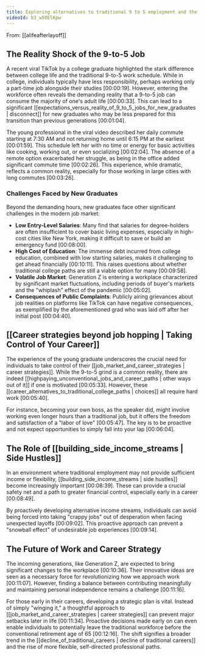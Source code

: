 ```yaml
---
title: Exploring alternatives to traditional 9 to 5 employment and the role of side hustles
videoId: b3_w5OElKpw
---
```


From: [[alifeafterlayoff]] <br/> 

## The Reality Shock of the 9-to-5 Job

A recent viral TikTok by a college graduate highlighted the stark difference between college life and the traditional 9-to-5 work schedule. While in college, individuals typically have less responsibility, perhaps working only a part-time job alongside their studies <a class="yt-timestamp" data-t="00:00:19">[00:00:19]</a>. However, entering the workforce often reveals the demanding reality that a 9-to-5 job can consume the majority of one's adult life <a class="yt-timestamp" data-t="00:00:33">[00:00:33]</a>. This can lead to a significant [[expectations_versus_reality_of_9_to_5_jobs_for_new_graduates | disconnect]] for new graduates who may be less prepared for this transition than previous generations <a class="yt-timestamp" data-t="00:01:04">[00:01:04]</a>.

The young professional in the viral video described her daily commute starting at 7:30 AM and not returning home until 6:15 PM at the earliest <a class="yt-timestamp" data-t="00:01:59">[00:01:59]</a>. This schedule left her with no time or energy for basic activities like cooking, working out, or even socializing <a class="yt-timestamp" data-t="00:02:04">[00:02:04]</a>. The absence of a remote option exacerbated her struggle, as being in the office added significant commute time <a class="yt-timestamp" data-t="00:02:26">[00:02:26]</a>. This experience, while dramatic, reflects a common reality, especially for those working in large cities with long commutes <a class="yt-timestamp" data-t="00:03:26">[00:03:26]</a>.

### Challenges Faced by New Graduates

Beyond the demanding hours, new graduates face other significant challenges in the modern job market:
*   **Low Entry-Level Salaries**: Many find that salaries for degree-holders are often insufficient to cover basic living expenses, especially in high-cost cities like New York, making it difficult to save or build an emergency fund <a class="yt-timestamp" data-t="00:08:00">[00:08:00]</a>.
*   **High Cost of Education**: The immense debt incurred from college education, combined with low starting salaries, makes it challenging to get ahead financially <a class="yt-timestamp" data-t="00:10:11">[00:10:11]</a>. This raises questions about whether traditional college paths are still a viable option for many <a class="yt-timestamp" data-t="00:09:58">[00:09:58]</a>.
*   **Volatile Job Market**: Generation Z is entering a workplace characterized by significant market fluctuations, including periods of buyer's markets and the "whiplash" effect of the pandemic <a class="yt-timestamp" data-t="00:05:02">[00:05:02]</a>.
*   **Consequences of Public Complaints**: Publicly airing grievances about job realities on platforms like TikTok can have negative consequences, as exemplified by the aforementioned grad who was laid off after her initial post <a class="yt-timestamp" data-t="00:04:40">[00:04:40]</a>.

## [[Career strategies beyond job hopping | Taking Control of Your Career]]

The experience of the young graduate underscores the crucial need for individuals to take control of their [[job_market_and_career_strategies | career strategies]]. While the 9-to-5 grind is a common reality, there are indeed [[highpaying_unconventional_jobs_and_career_paths | other ways out of it]] if one is motivated <a class="yt-timestamp" data-t="00:05:33">[00:05:33]</a>. However, these [[career_alternatives_to_traditional_college_paths | choices]] all require hard work <a class="yt-timestamp" data-t="00:05:40">[00:05:40]</a>.

For instance, becoming your own boss, as the speaker did, might involve working even longer hours than a traditional job, but it offers the freedom and satisfaction of a "labor of love" <a class="yt-timestamp" data-t="00:05:47">[00:05:47]</a>. The key is to be proactive and not expect opportunities to simply fall into your lap <a class="yt-timestamp" data-t="00:06:04">[00:06:04]</a>.

## The Role of [[building_side_income_streams | Side Hustles]]

In an environment where traditional employment may not provide sufficient income or flexibility, [[building_side_income_streams | side hustles]] become increasingly important <a class="yt-timestamp" data-t="00:08:39">[00:08:39]</a>. These can provide a crucial safety net and a path to greater financial control, especially early in a career <a class="yt-timestamp" data-t="00:08:49">[00:08:49]</a>.

By proactively developing alternative income streams, individuals can avoid being forced into taking "crappy jobs" out of desperation when facing unexpected layoffs <a class="yt-timestamp" data-t="00:09:02">[00:09:02]</a>. This proactive approach can prevent a "snowball effect" of undesirable job experiences <a class="yt-timestamp" data-t="00:09:14">[00:09:14]</a>.

## The Future of Work and Career Strategy

The incoming generations, like Generation Z, are expected to bring significant changes to the workplace <a class="yt-timestamp" data-t="00:10:36">[00:10:36]</a>. Their innovative ideas are seen as a necessary force for revolutionizing how we approach work <a class="yt-timestamp" data-t="00:11:07">[00:11:07]</a>. However, finding a balance between contributing meaningfully and maintaining personal independence remains a challenge <a class="yt-timestamp" data-t="00:11:16">[00:11:16]</a>.

For those early in their careers, developing a strategic plan is vital. Instead of simply "winging it," a thoughtful approach to [[job_market_and_career_strategies | career strategies]] can prevent major setbacks later in life <a class="yt-timestamp" data-t="00:11:34">[00:11:34]</a>. Proactive decisions made early on can even enable individuals to potentially leave the traditional workforce before the conventional retirement age of 65 <a class="yt-timestamp" data-t="00:12:16">[00:12:16]</a>. The shift signifies a broader trend in the [[decline_of_traditional_careers | decline of traditional careers]] and the rise of more flexible, self-directed professional paths.